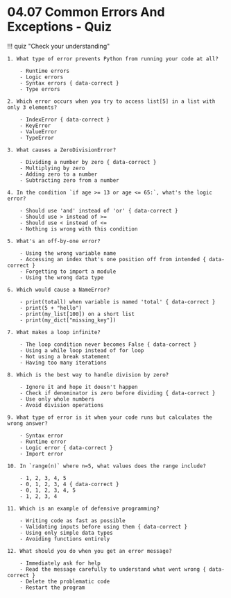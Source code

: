 # 04.07 Common Errors And Exceptions - Quiz

!!! quiz "Check your understanding"

    1. What type of error prevents Python from running your code at all?

        - Runtime errors
        - Logic errors
        - Syntax errors { data-correct }
        - Type errors

    2. Which error occurs when you try to access list[5] in a list with only 3 elements?

        - IndexError { data-correct }
        - KeyError
        - ValueError
        - TypeError

    3. What causes a ZeroDivisionError?

        - Dividing a number by zero { data-correct }
        - Multiplying by zero
        - Adding zero to a number
        - Subtracting zero from a number

    4. In the condition `if age >= 13 or age <= 65:`, what's the logic error?

        - Should use 'and' instead of 'or' { data-correct }
        - Should use > instead of >=
        - Should use < instead of <=
        - Nothing is wrong with this condition

    5. What's an off-by-one error?

        - Using the wrong variable name
        - Accessing an index that's one position off from intended { data-correct }
        - Forgetting to import a module
        - Using the wrong data type

    6. Which would cause a NameError?

        - print(totall) when variable is named 'total' { data-correct }
        - print(5 + "hello")
        - print(my_list[100]) on a short list
        - print(my_dict["missing_key"])

    7. What makes a loop infinite?

        - The loop condition never becomes False { data-correct }
        - Using a while loop instead of for loop
        - Not using a break statement
        - Having too many iterations

    8. Which is the best way to handle division by zero?

        - Ignore it and hope it doesn't happen
        - Check if denominator is zero before dividing { data-correct }
        - Use only whole numbers
        - Avoid division operations

    9. What type of error is it when your code runs but calculates the wrong answer?

        - Syntax error
        - Runtime error
        - Logic error { data-correct }
        - Import error

    10. In `range(n)` where n=5, what values does the range include?

        - 1, 2, 3, 4, 5
        - 0, 1, 2, 3, 4 { data-correct }
        - 0, 1, 2, 3, 4, 5
        - 1, 2, 3, 4

    11. Which is an example of defensive programming?

        - Writing code as fast as possible
        - Validating inputs before using them { data-correct }
        - Using only simple data types
        - Avoiding functions entirely

    12. What should you do when you get an error message?

        - Immediately ask for help
        - Read the message carefully to understand what went wrong { data-correct }
        - Delete the problematic code
        - Restart the program
